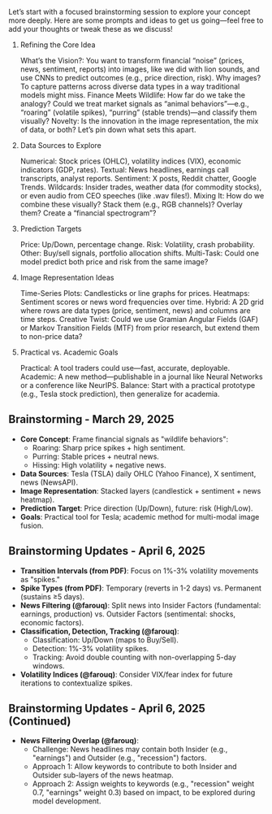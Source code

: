 Let’s start with a focused brainstorming session to explore your concept more deeply. Here are some prompts and ideas to get us going—feel free to add your thoughts or tweak these as we discuss!
1. Refining the Core Idea

    What’s the Vision?: You want to transform financial “noise” (prices, news, sentiment, reports) into images, like we did with lion sounds, and use CNNs to predict outcomes (e.g., price direction, risk). Why images? To capture patterns across diverse data types in a way traditional models might miss.
    Finance Meets Wildlife: How far do we take the analogy? Could we treat market signals as “animal behaviors”—e.g., “roaring” (volatile spikes), “purring” (stable trends)—and classify them visually?
    Novelty: Is the innovation in the image representation, the mix of data, or both? Let’s pin down what sets this apart.

2. Data Sources to Explore

    Numerical: Stock prices (OHLC), volatility indices (VIX), economic indicators (GDP, rates).
    Textual: News headlines, earnings call transcripts, analyst reports.
    Sentiment: X posts, Reddit chatter, Google Trends.
    Wildcards: Insider trades, weather data (for commodity stocks), or even audio from CEO speeches (like .wav files!).
    Mixing It: How do we combine these visually? Stack them (e.g., RGB channels)? Overlay them? Create a “financial spectrogram”?

4. Prediction Targets

    Price: Up/Down, percentage change.
    Risk: Volatility, crash probability.
    Other: Buy/sell signals, portfolio allocation shifts.
    Multi-Task: Could one model predict both price and risk from the same image?

5. Image Representation Ideas

    Time-Series Plots: Candlesticks or line graphs for prices.
    Heatmaps: Sentiment scores or news word frequencies over time.
    Hybrid: A 2D grid where rows are data types (price, sentiment, news) and columns are time steps.
    Creative Twist: Could we use Gramian Angular Fields (GAF) or Markov Transition Fields (MTF) from prior research, but extend them to non-price data?

6. Practical vs. Academic Goals

    Practical: A tool traders could use—fast, accurate, deployable.
    Academic: A new method—publishable in a journal like Neural Networks or a conference like NeurIPS.
    Balance: Start with a practical prototype (e.g., Tesla stock prediction), then generalize for academia.
  

## Brainstorming - March 29, 2025
- **Core Concept**: Frame financial signals as "wildlife behaviors":
  - Roaring: Sharp price spikes + high sentiment.
  - Purring: Stable prices + neutral news.
  - Hissing: High volatility + negative news.
- **Data Sources**: Tesla (TSLA) daily OHLC (Yahoo Finance), X sentiment, news (NewsAPI).
- **Image Representation**: Stacked layers (candlestick + sentiment + news heatmap).
- **Prediction Target**: Price direction (Up/Down), future: risk (High/Low).
- **Goals**: Practical tool for Tesla; academic method for multi-modal image fusion.
  
## Brainstorming Updates - April 6, 2025
- **Transition Intervals (from PDF)**: Focus on 1%-3% volatility movements as "spikes."
- **Spike Types (from PDF)**: Temporary (reverts in 1-2 days) vs. Permanent (sustains ≥5 days).
- **News Filtering (@farouq)**: Split news into Insider Factors (fundamental: earnings, production) vs. Outsider Factors (sentimental: shocks, economic factors).
- **Classification, Detection, Tracking (@farouq)**:
  - Classification: Up/Down (maps to Buy/Sell).
  - Detection: 1%-3% volatility spikes.
  - Tracking: Avoid double counting with non-overlapping 5-day windows.
- **Volatility Indices (@farouq)**: Consider VIX/fear index for future iterations to contextualize spikes.
  
## Brainstorming Updates - April 6, 2025 (Continued)
- **News Filtering Overlap (@farouq)**:
  - Challenge: News headlines may contain both Insider (e.g., "earnings") and Outsider (e.g., "recession") factors.
  - Approach 1: Allow keywords to contribute to both Insider and Outsider sub-layers of the news heatmap.
  - Approach 2: Assign weights to keywords (e.g., "recession" weight 0.7, "earnings" weight 0.3) based on impact, to be explored during model development.
   
